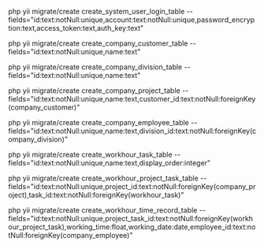 php yii migrate/create create_system_user_login_table --fields="id:text:notNull:unique,account:text:notNull:unique,password_encryption:text,access_token:text,auth_key:text"

php yii migrate/create create_company_customer_table --fields="id:text:notNull:unique,name:text"

php yii migrate/create create_company_division_table --fields="id:text:notNull:unique,name:text"

php yii migrate/create create_company_project_table --fields="id:text:notNull:unique,name:text,customer_id:text:notNull:foreignKey(company_customer)"

php yii migrate/create create_company_employee_table --fields="id:text:notNull:unique,name:text,division_id:text:notNull:foreignKey(company_division)"

php yii migrate/create create_workhour_task_table --fields="id:text:notNull:unique,name:text,display_order:integer"

php yii migrate/create create_workhour_project_task_table --fields="id:text:notNull:unique,project_id:text:notNull:foreignKey(company_project),task_id:text:notNull:foreignKey(workhour_task)"

php yii migrate/create create_workhour_time_record_table --fields="id:text:notNull:unique,project_task_id:text:notNull:foreignKey(workhour_project_task),working_time:float,working_date:date,employee_id:text:notNull:foreignKey(company_employee)"